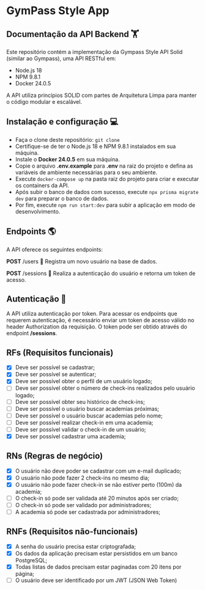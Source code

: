 
# GymPass Style App

## Documentação da API Backend :weight_lifting:
Este repositório contém a implementação da Gympass Style API Solid (similar ao Gympass), uma API RESTful em:
- Node.js 18
- NPM 9.8.1
- Docker 24.0.5

A API utiliza princípios SOLID com partes de Arquitetura Limpa para manter o código modular e escalável.

## Instalação e configuração :computer:
- Faça o clone deste repositório: `git clone`
- Certifique-se de ter o Node.js 18 e NPM 9.8.1 instalados em sua máquina.
- Instale o **Docker 24.0.5** em sua máquina.
- Copie o arquivo **.env.example** para **.env** na raiz do projeto e defina as variáveis de ambiente necessárias para o seu ambiente.
- Execute `docker-compose up` na pasta raiz do projeto para criar e executar os containers da API.
- Após subir o banco de dados com sucesso, execute `npx prisma migrate dev` para preparar o banco de dados.
- Por fim, execute `npm run start:dev` para subir a aplicação em modo de desenvolvimento.

## Endpoints :earth_americas:
A API oferece os seguintes endpoints:

<!-- **GET** /check-ins/history :clipboard:
Retorna o histórico de check-ins do usuário autenticado.

**GET** /check-ins/metrics :chart_with_upwards_trend:
Retorna as métricas de check-ins do usuário autenticado.

**POST** /gyms/**:gymId**/check-ins :heavy_check_mark:
Registra um check-in do usuário autenticado na academia identificada por gymId.

**PATCH** /check-ins/**:checkInId**/validate :white_check_mark:
Valida o check-in identificado por checkInId.

**GET** /gyms/search :mag:
Busca academias por nome ou endereço.

**GET** /gyms/nearby :round_pushpin:
Retorna as academias próximas à localização do usuário autenticado.

**POST** /gyms :weight_lifting_man:
Registra uma nova academia na base de dados. -->

**POST** /users :busts_in_silhouette:
Registra um novo usuário na base de dados.

**POST** /sessions :key:
Realiza a autenticação do usuário e retorna um token de acesso.

<!-- **PATCH** /token/refresh :arrows_counterclockwise:
Atualiza o token de acesso do usuário autenticado.

**GET** /me :bust_in_silhouette:
Retorna as informações do usuário autenticado. -->

## Autenticação :closed_lock_with_key:
A API utiliza autenticação por token. Para acessar os endpoints que requerem autenticação, é necessário enviar um token de acesso válido no header Authorization da requisição. O token pode ser obtido através do endpoint **/sessions**.

## RFs (Requisitos funcionais)

- [x] Deve ser possível se cadastrar;
- [x] Deve ser possível se autenticar;
- [x] Deve ser possível obter o perfil de um usuário logado;
- [ ] Deve ser possível obter o número de check-ins realizados pelo usuário logado;
- [ ] Deve ser possível obter seu histórico de check-ins;
- [ ] Deve ser possível o usuário buscar academias próximas;
- [ ] Deve ser possível o usuário buscar academias pelo nome;
- [ ] Deve ser possível realizar check-in em uma academia;
- [ ] Deve ser possível validar o check-in de um usuário;
- [x] Deve ser possível cadastrar uma academia;

## RNs (Regras de negócio)
- [x] O usuário não deve poder se cadastrar com um e-mail duplicado;
- [x] O usuário não pode fazer 2 check-ins no mesmo dia;
- [x] O usuário não pode fazer check-in se não estiver perto (100m) da academia;
- [ ] O check-in só pode ser validada até 20 minutos após ser criado;
- [ ] O check-in só pode ser validado por administradores;
- [ ] A academia só pode ser cadastrada por administradores;

## RNFs (Requisitos não-funcionais)
- [x] A senha do usuário precisa estar criptografada;
- [x] Os dados da aplicação precisam estar persistidos em um banco PostgreSQL;
- [x] Todas listas de dados precisam estar paginadas com 20 itens por página;
- [ ] O usuário deve ser identificado por um JWT (JSON Web Token)